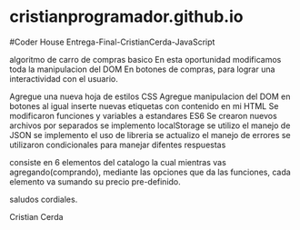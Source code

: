 # cristianprogramador.github.io

#Coder House 
Entrega-Final-CristianCerda-JavaScript

algoritmo de carro de compras basico 
En esta oportunidad modificamos toda la manipulacion del DOM En botones de compras, para lograr una interactividad con el usuario.

Agregue una nueva hoja de estilos CSS 
Agregue manipulacion del DOM en botones al igual inserte nuevas etiquetas con contenido en mi HTML
Se modificaron funciones y variables a estandares ES6
Se crearon nuevos archivos por separados 
se implemento localStorage
se utilizo el manejo de JSON
se implemento el uso de libreria
se actualizo el manejo de errores
se utilizaron condicionales para manejar difentes respuestas 


consiste en 6 elementos del catalogo la cual mientras vas agregando(comprando), mediante las opciones que da las funciones, cada elemento va sumando su precio pre-definido.

saludos cordiales.

Cristian Cerda 

